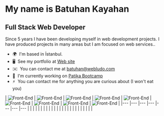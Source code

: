 [](https://user-images.githubusercontent.com/18350557/176309783-0785949b-9127-417c-8b55-ab5a4333674e.gif)My name is Batuhan Kayahan
=======================================================================================================================================

Full Stack Web Developer
------------------------

Since 5 years I have been developing myself in web development projects. I have produced projects in many areas but I am focused on web services..

* 🌍  I'm based in İstanbul.
* 🖥️  See my portfolio at [Web site](http://webludo.com)
* ✉️  You can contact me at [batuhan@webludo.com](mailto:batuhan@webludo.com)
* 🚀  I'm currently working on [Patika Bootcamp](http://patika.dev)
* ⚡  You can contact me for anything you are curious about (I  won't eat you)





|  ![Front-End](https://github.com/batuhanlog/batuhanlog/assets/82649079/bf9470fc-d94e-46e9-af49-c8dfa8d50f89)  |   ![Front-End](https://github.com/batuhanlog/batuhanlog/assets/82649079/bf9470fc-d94e-46e9-af49-c8dfa8d50f89)	|   ![Front-End](https://github.com/batuhanlog/batuhanlog/assets/82649079/bf9470fc-d94e-46e9-af49-c8dfa8d50f89)	| ![Front-End](https://github.com/batuhanlog/batuhanlog/assets/82649079/bf9470fc-d94e-46e9-af49-c8dfa8d50f89)  	|  ![Front-End](https://github.com/batuhanlog/batuhanlog/assets/82649079/bf9470fc-d94e-46e9-af49-c8dfa8d50f89) 	|  ![Front-End](https://github.com/batuhanlog/batuhanlog/assets/82649079/bf9470fc-d94e-46e9-af49-c8dfa8d50f89)  |  ![Front-End](https://github.com/batuhanlog/batuhanlog/assets/82649079/bf9470fc-d94e-46e9-af49-c8dfa8d50f89)  | ![Front-End](https://github.com/batuhanlog/batuhanlog/assets/82649079/bf9470fc-d94e-46e9-af49-c8dfa8d50f89) | ![Front-End](https://github.com/batuhanlog/batuhanlog/assets/82649079/bf9470fc-d94e-46e9-af49-c8dfa8d50f89) |
|---	|---	|---	|---	|---	|---	|---	|
|   	|   	|   	|   	|   	|   	|   	|
|   	|   	|   	|   	|   	|   	|   	|
|   	|   	|   	|   	|   	|   	|   	|

